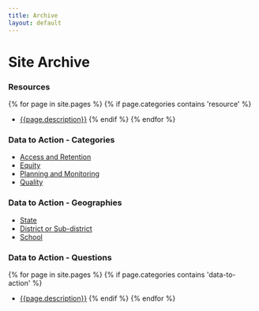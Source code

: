```yaml
---
title: Archive
layout: default
---
```


# Site Archive

### Resources
{% for page in site.pages %}
  {% if page.categories contains 'resource' %}
  -  [{{page.description}}]({{site.url}}{{page.url}})
  {% endif %}
{% endfor %}

### Data to Action - Categories
- [Access and Retention](/data-to-action/access-and-retention)
- [Equity](/data-to-action/equity)
- [Planning and Monitoring](/data-to-action/planning-and-monitoring)
- [Quality](/data-to-action/quality)

### Data to Action - Geographies
- [State](/data-to-action/state)
- [District or Sub-district](/data-to-action/district-or-sub-district)
- [School](/data-to-action/school)

### Data to Action - Questions
{% for page in site.pages %}
  {% if page.categories contains 'data-to-action' %}
  -  [{{page.description}}]({{site.url}}{{page.url}})
  {% endif %}
{% endfor %}